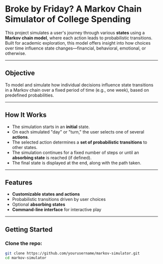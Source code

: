 #  Broke by Friday? A Markov Chain Simulator of College Spending

This project simulates a user's journey through various **states** using a **Markov chain model**, where each action leads to probabilistic transitions. Built for academic exploration, this model offers insight into how choices over time influence state changes—financial, behavioral, emotional, or otherwise.

---

##  Objective

To model and simulate how individual decisions influence state transitions in a Markov chain over a fixed period of time (e.g., one week), based on predefined probabilities.

---

##  How It Works

- The simulation starts in an **initial** state.
- On each simulated "day" or "turn," the user selects one of several **actions**.
- The selected action determines a **set of probabilistic transitions** to other states.
- The simulation continues for a fixed number of steps or until an **absorbing state** is reached (if defined).
- The final state is displayed at the end, along with the path taken.

---

##  Features

- **Customizable states and actions**
- Probabilistic transitions driven by user choices
- Optional **absorbing states**
- **Command-line interface** for interactive play

---

##  Getting Started

### Clone the repo:
```bash
git clone https://github.com/yourusername/markov-simulator.git
cd markov-simulator
